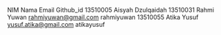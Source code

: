 NIM       Nama                Email                     Github_id
13510005  Aisyah Dzulqaidah
13510031  Rahmi Yuwan         rahmiyuwan@gmail.com      rahmiyuwan
13510055  Atika Yusuf         yusuf.atika@gmail.com     atikayusuf
